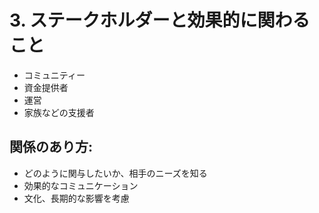 # 3. ステークホルダーと効果的に関わること

- コミュニティー
- 資金提供者
- 運営
- 家族などの支援者

## 関係のあり方:

- どのように関与したいか、相手のニーズを知る
- 効果的なコミュニケーション
- 文化、長期的な影響を考慮
